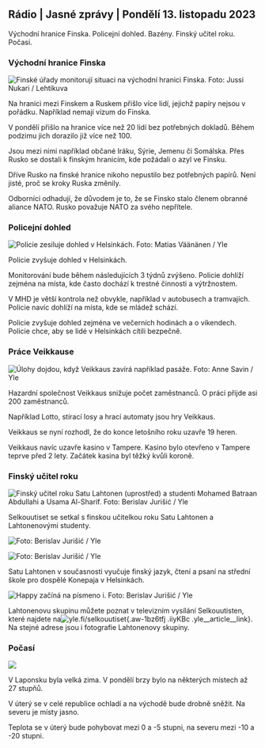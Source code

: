 ## Rádio \| Jasné zprávy \| Pondělí 13. listopadu 2023

Východní hranice Finska. Policejní dohled. Bazény. Finský učitel roku. Počasí.

### Východní hranice Finska

![Finské úřady monitorují situaci na východní hranici Finska. Foto: Jussi Nukari / Lehtikuva](https://images.cdn.yle.fi/image/upload/c_crop,h_2880,w_5120,x_0,y_171/ar_1.7777777777777777,c_fill,g_faces,0/d_167q_auto:eco/f_auto/fl_lossy/v1699859472/39-11996406551cb5a3d93a)

Na hranici mezi Finskem a Ruskem přišlo více lidí, jejichž papíry nejsou v pořádku. Například nemají vízum do Finska.

V pondělí přišlo na hranice více než 20 lidí bez potřebných dokladů. Během podzimu jich dorazilo již více než 100.

Jsou mezi nimi například občané Iráku, Sýrie, Jemenu či Somálska. Přes Rusko se dostali k finským hranicím, kde požádali o azyl ve Finsku.

Dříve Rusko na finské hranice nikoho nepustilo bez potřebných papírů. Není jisté, proč se kroky Ruska změnily.

Odborníci odhadují, že důvodem je to, že se Finsko stalo členem obranné aliance NATO. Rusko považuje NATO za svého nepřítele.

### Policejní dohled

![Policie zesiluje dohled v Helsinkách. Foto: Matias Väänänen / Yle](https://images.cdn.yle.fi/image/upload/c_crop,h_2889,w_5148,x_0,y_107/ar_1.7777777777777777,c_fill,g_pr_01s,h/0q_auto:eco/f_auto/fl_lossy/v1697807957/39-11771286512a4e83c1e1)

Policie zvyšuje dohled v Helsinkách.

Monitorování bude během následujících 3 týdnů zvýšeno. Policie dohlíží zejména na místa, kde často dochází k trestné činnosti a výtržnostem.

V MHD je větší kontrola než obvykle, například v autobusech a tramvajích. Policie navíc dohlíží na místa, kde se mládež schází.

Policie zvyšuje dohled zejména ve večerních hodinách a o víkendech. Policie chce, aby se lidé v Helsinkách cítili bezpečně.

### Práce Veikkause

![Úlohy dojdou, když Veikkaus zavírá například pasáže. Foto: Anne Savin / Yle](https://images.cdn.yle.fi/image/upload/c_crop,h_1928,w_3427,x_567,y_428/ar_1.7777777777777777,c_fill,g_faces,w/d_1601.0q_auto:eco/f_auto/fl_lossy/v1633956464/39-86542961643200866ed)

Hazardní společnost Veikkaus snižuje počet zaměstnanců. O práci přijde asi 200 zaměstnanců.

Například Lotto, stírací losy a hrací automaty jsou hry Veikkaus.

Veikkaus se nyní rozhodl, že do konce letošního roku uzavře 19 heren.

Veikkaus navíc uzavře kasino v Tampere. Kasino bylo otevřeno v Tampere teprve před 2 lety. Začátek kasina byl těžký kvůli koroně.

### Finský učitel roku

![Finský učitel roku Satu Lahtonen (uprostřed) a studenti Mohamed Batraan Abdullahi a Usama Al-Sharif. Foto: Berislav Jurišić / Yle](https://images.cdn.yle.fi/image/upload/c_crop,h_2982,w_5300,x_0,y_0/ar_1.7777777777777777,c_fill,g_faces,w/d_pr_pr_0.0q_auto:eco/f_auto/fl_lossy/v1699438785/39-1197531654b5ee49bf1f)

Selkouutiset se setkal s finskou učitelkou roku Satu Lahtonen a Lahtonenovými studenty.

![ Foto: Berislav Jurišić / Yle](https://images.cdn.yle.fi/image/upload/c_crop,h_3153,w_5603,x_0,y_0/ar_1.7777777777777777,c_fill,g_faces,/wd_pr60/q_auto:eco/f_auto/fl_lossy/v1699438827/39-1197537654b5ee95baf1)

![ Foto: Berislav Jurišić / Yle](https://images.cdn.yle.fi/image/upload/c_crop,h_3362,w_5987,x_0,y_0/ar_1.7777777777777777,c_fill,g_faces,/wd_pr60/q_auto:eco/f_auto/fl_lossy/v1699438816/39-1197536654b5ee899b41)

Satu Lahtonen v současnosti vyučuje finský jazyk, čtení a psaní na střední škole pro dospělé Konepaja v Helsinkách.

![Happy začíná na písmeno i. Foto: Berislav Jurišić / Yle](https://images.cdn.yle.fi/image/upload/c_crop,h_3362,w_5987,x_0,y_0/ar_1.7777777777777777,c_fill,g_faces,w/d_pr_pr_0.0q_auto:eco/f_auto/fl_lossy/v1699438816/39-1197535654b5ee7e3b58)

Lahtonenovu skupinu můžete poznat v televizním vysílání Selkouutisten, které najdete na![yle.fi/selkouutiset](https://yle.fi/selkouutiset){.aw-1bz6tfj .iiyKBc .yle__article__link}. Na stejné adrese jsou i fotografie Lahtonenovy skupiny.

### Počasí

![](https://images.cdn.yle.fi/image/upload/c_crop,h_1080,w_1919,x_0,y_0/ar_1.7777777777777777,c_fill,g_faces,h_auto:w_1100/dprf_auto/fl_lossy/v1699893163/39-119999365524f872df8f)

V Laponsku byla velká zima. V pondělí brzy bylo na některých místech až 27 stupňů.

V úterý se v celé republice ochladí a na východě bude drobně sněžit. Na severu je místy jasno.

Teplota se v úterý bude pohybovat mezi 0 a -5 stupni, na severu mezi -10 a -20 stupni.
